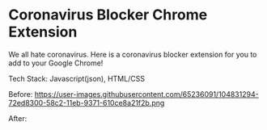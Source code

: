 # Coronavirus Blocker Chrome Extension

We all hate coronavirus. Here is a coronavirus blocker extension for you to add to your Google Chrome!

Tech Stack: Javascript(json), HTML/CSS

Before: 
https://user-images.githubusercontent.com/65236091/104831294-72ed8300-58c2-11eb-9371-610ce8a21f2b.png

After: 

